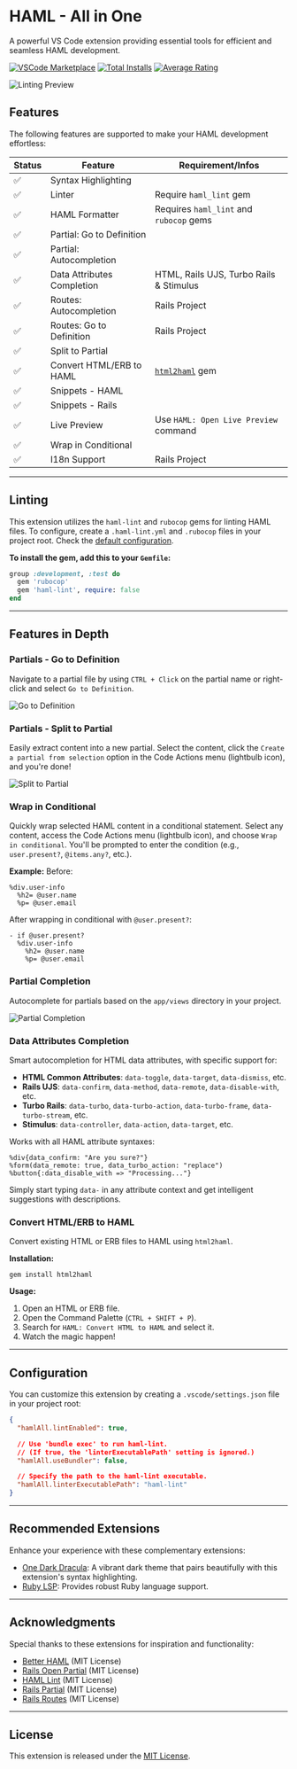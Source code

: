 # HAML - All in One

A powerful VS Code extension providing essential tools for efficient and seamless HAML development.

[![VSCode Marketplace](https://img.shields.io/vscode-marketplace/v/wilfison.haml-all.svg?style=flat-square&label=vscode%20marketplace)](https://marketplace.visualstudio.com/items?itemName=wilfison.haml-all) [![Total Installs](https://img.shields.io/vscode-marketplace/d/wilfison.haml-all.svg?style=flat-square)](https://marketplace.visualstudio.com/items?itemName=wilfison.haml-all) [![Average Rating](https://img.shields.io/vscode-marketplace/r/wilfison.haml-all.svg?style=flat-square)](https://marketplace.visualstudio.com/items?itemName=wilfison.haml-all)

![Linting Preview](https://github.com/wilfison/vscode-haml-all/raw/HEAD/images/preview/linter.gif)

## Features

The following features are supported to make your HAML development effortless:

| Status | Feature                    | Requirement/Infos                                    |
| ------ | -------------------------- | ---------------------------------------------------- |
| ✅     | Syntax Highlighting        |                                                      |
| ✅     | Linter                     | Require `haml_lint` gem                              |
| ✅     | HAML Formatter             | Requires `haml_lint` and `rubocop` gems              |
| ✅     | Partial: Go to Definition  |                                                      |
| ✅     | Partial: Autocompletion    |                                                      |
| ✅     | Data Attributes Completion | HTML, Rails UJS, Turbo Rails & Stimulus              |
| ✅     | Routes: Autocompletion     | Rails Project                                        |
| ✅     | Routes: Go to Definition   | Rails Project                                        |
| ✅     | Split to Partial           |                                                      |
| ✅     | Convert HTML/ERB to HAML   | [`html2haml`](https://github.com/haml/html2haml) gem |
| ✅     | Snippets - HAML            |                                                      |
| ✅     | Snippets - Rails           |                                                      |
| ✅     | Live Preview               | Use `HAML: Open Live Preview` command                |
| ✅     | Wrap in Conditional        |                                                      |
| ✅     | I18n Support               | Rails Project                                        |

---

## Linting

This extension utilizes the `haml-lint` and `rubocop` gems for linting HAML files.
To configure, create a `.haml-lint.yml` and `.rubocop` files in your project root. Check the [default configuration](https://github.com/sds/haml-lint/blob/main/config/default.yml).

**To install the gem, add this to your `Gemfile`:**

```ruby
group :development, :test do
  gem 'rubocop'
  gem 'haml-lint', require: false
end
```

---

## Features in Depth

### Partials - Go to Definition

Navigate to a partial file by using `CTRL + Click` on the partial name or right-click and select `Go to Definition`.

![Go to Definition](https://github.com/wilfison/vscode-haml-all/raw/HEAD/images/preview/go-to-definition.gif)

### Partials - Split to Partial

Easily extract content into a new partial. Select the content, click the `Create a partial from selection` option in the Code Actions menu (lightbulb icon), and you're done!

![Split to Partial](https://github.com/wilfison/vscode-haml-all/raw/HEAD/images/preview/partial-from-selection.gif)

### Wrap in Conditional

Quickly wrap selected HAML content in a conditional statement. Select any content, access the Code Actions menu (lightbulb icon), and choose `Wrap in conditional`. You'll be prompted to enter the condition (e.g., `user.present?`, `@items.any?`, etc.).

**Example:**
Before:

```haml
%div.user-info
  %h2= @user.name
  %p= @user.email
```

After wrapping in conditional with `@user.present?`:

```haml
- if @user.present?
  %div.user-info
    %h2= @user.name
    %p= @user.email
```

### Partial Completion

Autocomplete for partials based on the `app/views` directory in your project.

![Partial Completion](https://github.com/wilfison/vscode-haml-all/raw/HEAD/images/preview/partial-completion.gif)

### Data Attributes Completion

Smart autocompletion for HTML data attributes, with specific support for:

- **HTML Common Attributes**: `data-toggle`, `data-target`, `data-dismiss`, etc.
- **Rails UJS**: `data-confirm`, `data-method`, `data-remote`, `data-disable-with`, etc.
- **Turbo Rails**: `data-turbo`, `data-turbo-action`, `data-turbo-frame`, `data-turbo-stream`, etc.
- **Stimulus**: `data-controller`, `data-action`, `data-target`, etc.

Works with all HAML attribute syntaxes:

```haml
%div{data_confirm: "Are you sure?"}
%form(data_remote: true, data_turbo_action: "replace")
%button{:data_disable_with => "Processing..."}
```

Simply start typing `data-` in any attribute context and get intelligent suggestions with descriptions.

### Convert HTML/ERB to HAML

Convert existing HTML or ERB files to HAML using `html2haml`.

**Installation:**

```shell
gem install html2haml
```

**Usage:**

1. Open an HTML or ERB file.
2. Open the Command Palette (`CTRL + SHIFT + P`).
3. Search for `HAML: Convert HTML to HAML` and select it.
4. Watch the magic happen!

---

## Configuration

You can customize this extension by creating a `.vscode/settings.json` file in your project root:

```json
{
  "hamlAll.lintEnabled": true,

  // Use 'bundle exec' to run haml-lint.
  // (If true, the 'linterExecutablePath' setting is ignored.)
  "hamlAll.useBundler": false,

  // Specify the path to the haml-lint executable.
  "hamlAll.linterExecutablePath": "haml-lint"
}
```

---

## Recommended Extensions

Enhance your experience with these complementary extensions:

- [One Dark Dracula](https://marketplace.visualstudio.com/items?itemName=wilfison.one-dark-dracula): A vibrant dark theme that pairs beautifully with this extension's syntax highlighting.
- [Ruby LSP](https://marketplace.visualstudio.com/items?itemName=Shopify.ruby-lsp): Provides robust Ruby language support.

---

## Acknowledgments

Special thanks to these extensions for inspiration and functionality:

- [Better HAML](https://github.com/karuna/haml-vscode/) (MIT License)
- [Rails Open Partial](https://github.com/shanehofstetter/rails-open-partial-vscode) (MIT License)
- [HAML Lint](https://github.com/aki77/vscode-haml-lint) (MIT License)
- [Rails Partial](https://github.com/aki77/vscode-rails-partial) (MIT License)
- [Rails Routes](https://github.com/aki77/vscode-rails-routes) (MIT License)

---

## License

This extension is released under the [MIT License](./LICENSE).
